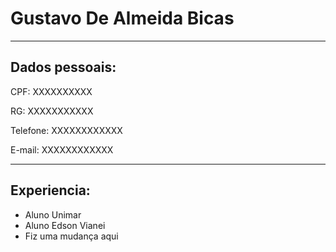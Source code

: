 # Gustavo De Almeida Bicas

---

## Dados pessoais:

CPF: XXXXXXXXXX

RG: XXXXXXXXXXX

Telefone: XXXXXXXXXXXX

E-mail: XXXXXXXXXXXX

---

## Experiencia:

- Aluno Unimar
- Aluno Edson Vianei
- Fiz uma mudança aqui